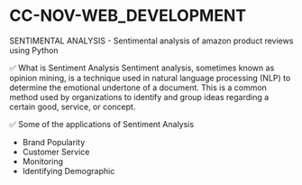 # CC-NOV-WEB_DEVELOPMENT
SENTIMENTAL ANALYSIS - Sentimental analysis of amazon product reviews using Python

✅ What is Sentiment Analysis
Sentiment analysis, sometimes known as opinion mining, is a technique used in natural language processing (NLP) to determine the emotional undertone of a document. This is a common method used by organizations to identify and group ideas regarding a certain good, service, or concept.

✅ Some of the applications of Sentiment Analysis
- Brand Popularity
- Customer Service
- Monitoring
- Identifying Demographic
